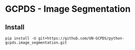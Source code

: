 # GCPDS - Image Segmentation


## Install 
```pip install -U git+https://github.com/UN-GCPDS/python-gcpds.image_segmentation.git```
